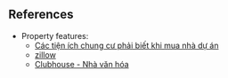## References
- Property features:  
  - [Các tiện ích chung cư phải biết khi mua nhà dự án](https://onehousing.vn/blog/cac-tien-ich-chung-cu-phai-biet-khi-mua-nha-du-an)
  - [zillow](zillow.com)
  - [Clubhouse - Nhà văn hóa](https://giathuecanho.com/club-house-la-gi)
